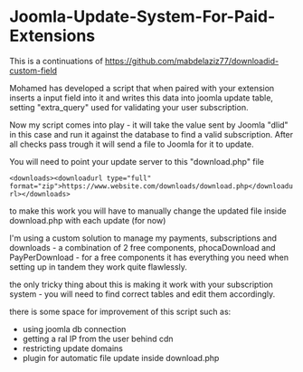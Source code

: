 # Joomla-Update-System-For-Paid-Extensions

This is a continuations of https://github.com/mabdelaziz77/downloadid-custom-field

Mohamed has developed a script that when paired with your extension inserts a input field into it and writes this data into joomla update table, setting "extra_query" used for validating your user subscription.

Now my script comes into play - it will take the value sent by Joomla "dlid" in this case and run it against the database to find a valid subscription.
After all checks pass trough it will send a file to Joomla for it to update.


You will need to point your update server to this "download.php" file

`<downloads><downloadurl type="full" format="zip">https://www.website.com/downloads/download.php</downloadurl></downloads>`


to make this work you will have to manually change the updated file inside download.php with each update (for now)

I'm using a custom solution to manage my payments, subscriptions and downloads - a combination of 2 free components, phocaDownload and PayPerDownload - for a free components it has everything you need when setting up in tandem they work quite flawlessly.

the only tricky thing about this is making it work with your subscription system - you will need to find correct tables and edit them accordingly.


there is some space for improvement of this script such as: 
- using joomla db connection
- getting a ral IP from the user behind cdn
- restricting update domains
- plugin for automatic file update inside download.php
